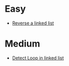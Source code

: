 # Easy
- [Reverse a linked list](https://www.geeksforgeeks.org/problems/reverse-a-linked-list/1)
# Medium
- [Detect Loop in linked list](https://www.geeksforgeeks.org/problems/detect-loop-in-linked-list/1)
